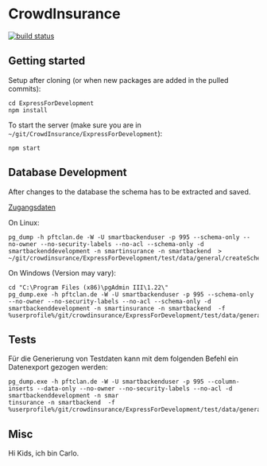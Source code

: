 # CrowdInsurance

[![build status](https://gitlab.cloudf.de/matthias/crowdinsurance/badges/master/build.svg)](https://gitlab.cloudf.de/matthias/crowdinsurance/commits/master)

## Getting started

Setup after cloning (or when new packages are added in the pulled commits):

```
cd ExpressForDevelopment
npm install
```

To start the server (make sure you are in `~/git/CrowdInsurance/ExpressForDevelopment`):
```
npm start
```

## Database Development

After changes to the database the schema has to be extracted and saved.

[Zugangsdaten](https://trello.com/c/Z3u0u06M)


On Linux:
```
pg_dump -h pftclan.de -W -U smartbackenduser -p 995 --schema-only --no-owner --no-security-labels --no-acl --schema-only -d smartbackenddevelopment -n smartinsurance -n smartbackend  > ~/git/crowdinsurance/ExpressForDevelopment/test/data/general/createSchemas.sql
```

On Windows (Version may vary):
```
cd "C:\Program Files (x86)\pgAdmin III\1.22\"
pg_dump.exe -h pftclan.de -W -U smartbackenduser -p 995 --schema-only --no-owner --no-security-labels --no-acl --schema-only -d smartbackenddevelopment -n smartinsurance -n smartbackend  -f %userprofile%/git/crowdinsurance/ExpressForDevelopment/test/data/general/createSchemas.sql
```

## Tests

Für die Generierung von Testdaten kann mit dem folgenden Befehl ein Datenexport gezogen werden:
```
pg_dump.exe -h pftclan.de -W -U smartbackenduser -p 995 --column-inserts --data-only --no-owner --no-security-labels --no-acl -d smartbackenddevelopment -n smar
tinsurance -n smartbackend  -f %userprofile%/git/crowdinsurance/ExpressForDevelopment/test/data/general/testdatenEinfuegen.sql
```

## Misc

Hi Kids, ich bin Carlo.
